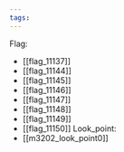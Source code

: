 ```yaml
---
tags:
---
```

Flag:
- [[flag_11137]]
- [[flag_11144]]
- [[flag_11145]]
- [[flag_11146]]
- [[flag_11147]]
- [[flag_11148]]
- [[flag_11149]]
- [[flag_11150]]
Look_point:
- [[m3202_look_point0]]
